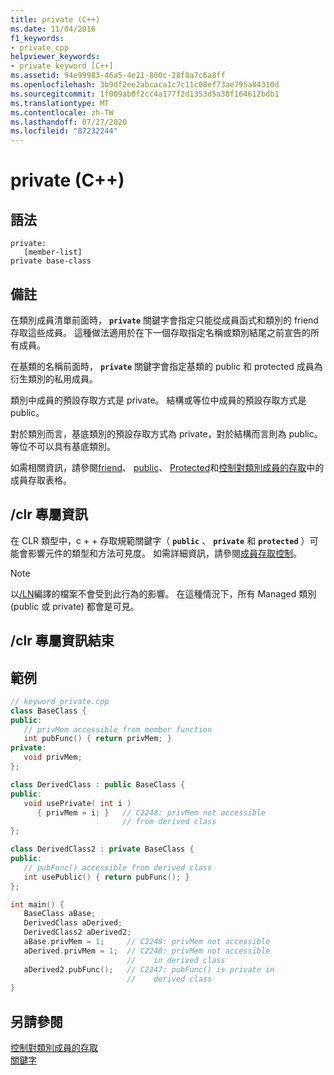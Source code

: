 ```yaml
---
title: private (C++)
ms.date: 11/04/2016
f1_keywords:
- private_cpp
helpviewer_keywords:
- private keyword [C++]
ms.assetid: 94e99983-46a5-4e21-800c-28f8a7c6a8ff
ms.openlocfilehash: 3b9df2ee2abcaca1c7c11c08ef73ae795a84310d
ms.sourcegitcommit: 1f009ab0f2cc4a177f2d1353d5a38f164612bdb1
ms.translationtype: MT
ms.contentlocale: zh-TW
ms.lasthandoff: 07/27/2020
ms.locfileid: "87232244"
---
```

# <a name="private-c"></a>private (C++)

## <a name="syntax"></a>語法

```
private:
   [member-list]
private base-class
```

## <a name="remarks"></a>備註

在類別成員清單前面時， **`private`** 關鍵字會指定只能從成員函式和類別的 friend 存取這些成員。 這種做法適用於在下一個存取指定名稱或類別結尾之前宣告的所有成員。

在基類的名稱前面時， **`private`** 關鍵字會指定基類的 public 和 protected 成員為衍生類別的私用成員。

類別中成員的預設存取方式是 private。 結構或等位中成員的預設存取方式是 public。

對於類別而言，基底類別的預設存取方式為 private，對於結構而言則為 public。 等位不可以具有基底類別。

如需相關資訊，請參閱[friend](../cpp/friend-cpp.md)、 [public](../cpp/public-cpp.md)、 [Protected](../cpp/protected-cpp.md)和[控制對類別成員的存取](member-access-control-cpp.md)中的成員存取表格。

## <a name="clr-specific"></a>/clr 專屬資訊

在 CLR 類型中，c + + 存取規範關鍵字（ **`public`** 、 **`private`** 和 **`protected`** ）可能會影響元件的類型和方法可見度。 如需詳細資訊，請參閱[成員存取控制](member-access-control-cpp.md)。

> [!NOTE]
> 以[/LN](../build/reference/ln-create-msil-module.md)編譯的檔案不會受到此行為的影響。 在這種情況下，所有 Managed 類別 (public 或 private) 都會是可見。

## <a name="end-clr-specific"></a>/clr 專屬資訊結束

## <a name="example"></a>範例

```cpp
// keyword_private.cpp
class BaseClass {
public:
   // privMem accessible from member function
   int pubFunc() { return privMem; }
private:
   void privMem;
};

class DerivedClass : public BaseClass {
public:
   void usePrivate( int i )
      { privMem = i; }   // C2248: privMem not accessible
                         // from derived class
};

class DerivedClass2 : private BaseClass {
public:
   // pubFunc() accessible from derived class
   int usePublic() { return pubFunc(); }
};

int main() {
   BaseClass aBase;
   DerivedClass aDerived;
   DerivedClass2 aDerived2;
   aBase.privMem = 1;     // C2248: privMem not accessible
   aDerived.privMem = 1;  // C2248: privMem not accessible
                          //    in derived class
   aDerived2.pubFunc();   // C2247: pubFunc() is private in
                          //    derived class
}
```

## <a name="see-also"></a>另請參閱

[控制對類別成員的存取](member-access-control-cpp.md)<br/>
[關鍵字](../cpp/keywords-cpp.md)

